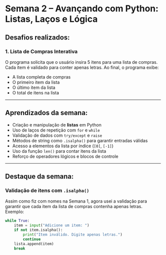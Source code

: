 # Semana 2 – Avançando com Python: Listas, Laços e Lógica

## Desafios realizados:

### 1. Lista de Compras Interativa  
O programa solicita que o usuário insira 5 itens para uma lista de compras. Cada item é validado para conter apenas letras. Ao final, o programa exibe:
- A lista completa de compras  
- O primeiro item da lista  
- O último item da lista  
- O total de itens na lista  

---

## Aprendizados da semana:

- Criação e manipulação de **listas** em Python  
- Uso de laços de repetição com `for` e `while`  
- Validação de dados com `try/except` e `raise`  
- Métodos de string como `.isalpha()` para garantir entradas válidas  
- Acesso a elementos da lista por índice (`[0]`, `[-1]`)  
- Uso da função `len()` para contar itens da lista  
- Reforço de operadores lógicos e blocos de controle

---

## Destaque da semana:

### Validação de itens com `.isalpha()`  
Assim como fiz com nomes na Semana 1, agora usei a validação para garantir que cada item da lista de compras contenha apenas letras. Exemplo:

```python
while True:
    item = input("Adicione um item: ")
    if not item.isalpha():
        print("Item inválido. Digite apenas letras.")
        continue
    lista.append(item)
    break
